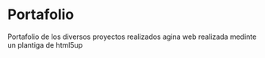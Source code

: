 # Portafolio
Portafolio de los diversos proyectos realizados
agina web realizada medinte un plantiga de html5up
